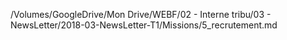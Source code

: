 /Volumes/GoogleDrive/Mon Drive/WEBF/02 - Interne tribu/03 - NewsLetter/2018-03-NewsLetter-T1/Missions/5_recrutement.md